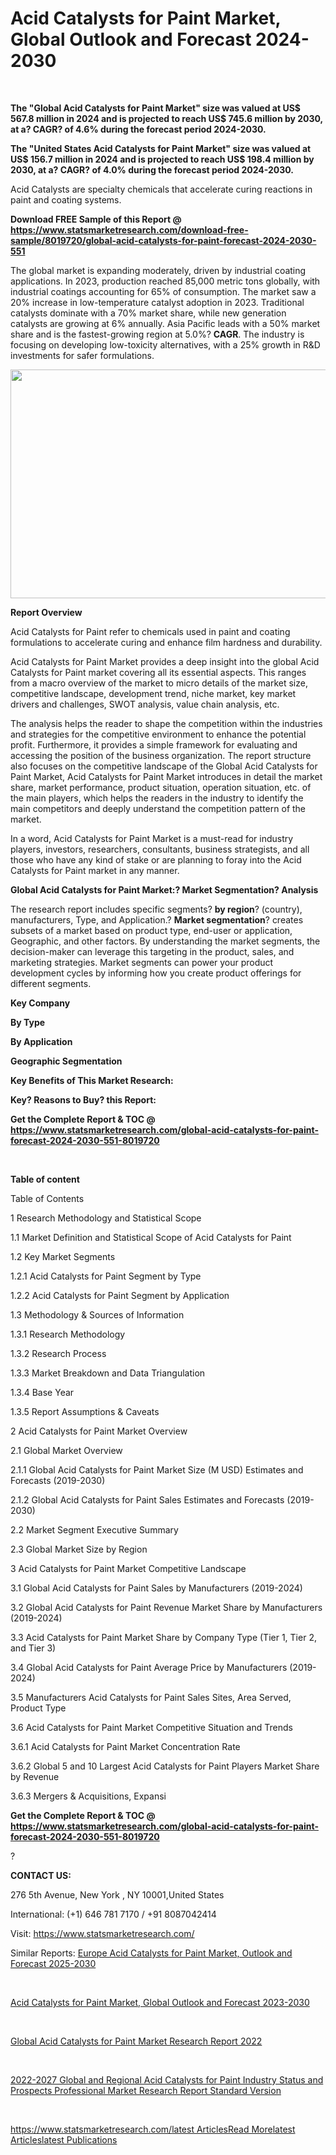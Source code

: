 <h1>Acid Catalysts for Paint Market, Global Outlook and Forecast 2024-2030</h1><br/><p><strong>The "Global Acid Catalysts for Paint Market" size was valued at US$ 567.8 million in 2024 and is projected to reach US$ 745.6 million by 2030, at a? <strong>CAGR</strong>? of 4.6% during the forecast period 2024-2030.</strong></p>
 
 
 
 <p><strong>The "United States Acid Catalysts for Paint Market" size was valued at US$ 156.7 million in 2024 and is projected to reach US$ 198.4 million by 2030, at a? <strong>CAGR</strong>? of 4.0% during the forecast period 2024-2030.</strong></p>
 
 
 
 <p>Acid Catalysts are specialty chemicals that accelerate curing reactions in paint and coating systems.</p>
 
 
 
 <p><strong>Download FREE Sample of this Report @ <a href="https://www.statsmarketresearch.com/download-free-sample/8019720/global-acid-catalysts-for-paint-forecast-2024-2030-551">https://www.statsmarketresearch.com/download-free-sample/8019720/global-acid-catalysts-for-paint-forecast-2024-2030-551</a></strong></p>
 
 
 
 <p>The global market is expanding moderately, driven by industrial coating applications. In 2023, production reached 85,000 metric tons globally, with industrial coatings accounting for 65% of consumption. The market saw a 20% increase in low-temperature catalyst adoption in 2023. Traditional catalysts dominate with a 70% market share, while new generation catalysts are growing at 6% annually. Asia Pacific leads with a 50% market share and is the fastest-growing region at 5.0%? <strong><strong>CAGR</strong></strong>. The industry is focusing on developing low-toxicity alternatives, with a 25% growth in R&D investments for safer formulations.</p>
 
 
 
 <p><img alt="" src="https://www.24marketreports.com/assets/report-images/AcidCatalystsforPaintMarket.png" style="height:366px; width:731px" /></p>
 
 
 
 <p><strong>Report Overview</strong></p>
 
 
 
 <p>Acid Catalysts for Paint refer to chemicals used in paint and coating formulations to accelerate curing and enhance film hardness and durability.</p>
 
 
 
 <p>Acid Catalysts for Paint Market provides a deep insight into the global Acid Catalysts for Paint market covering all its essential aspects. This ranges from a macro overview of the market to micro details of the market size, competitive landscape, development trend, niche market, key market drivers and challenges, SWOT analysis, value chain analysis, etc.</p>
 
 
 
 <p>The analysis helps the reader to shape the competition within the industries and strategies for the competitive environment to enhance the potential profit. Furthermore, it provides a simple framework for evaluating and accessing the position of the business organization. The report structure also focuses on the competitive landscape of the Global Acid Catalysts for Paint Market, Acid Catalysts for Paint Market introduces in detail the market share, market performance, product situation, operation situation, etc. of the main players, which helps the readers in the industry to identify the main competitors and deeply understand the competition pattern of the market.</p>
 
 
 
 <p>In a word, Acid Catalysts for Paint Market is a must-read for industry players, investors, researchers, consultants, business strategists, and all those who have any kind of stake or are planning to foray into the Acid Catalysts for Paint market in any manner.</p>
 
 
 
 <p><strong>Global Acid Catalysts for Paint Market:? Market Segmentation? Analysis</strong></p>
 
 
 
 <p>The research report includes specific segments? <strong>by region</strong>? (country), manufacturers, Type, and Application.? <strong>Market segmentation</strong>? creates subsets of a market based on product type, end-user or application, Geographic, and other factors. By understanding the market segments, the decision-maker can leverage this targeting in the product, sales, and marketing strategies. Market segments can power your product development cycles by informing how you create product offerings for different segments.</p>
 
 
 
 <p><strong>Key Company</strong></p>
 
 
 
 <p><strong>By Type</strong></p>
 
 
 
 <p><strong><strong>By Application</strong></strong></p>
 
 
 
 <p><strong>Geographic Segmentation</strong></p>
 
 
 
 <p><strong>Key Benefits of This Market Research:</strong></p>
 
 
 
 <p><strong>Key? <strong>Reasons to Buy</strong>? this Report:</strong></p>
 
 
 
 <div><b>Get the Complete Report & TOC @ <a href="https://www.statsmarketresearch.com/global-acid-catalysts-for-paint-forecast-2024-2030-551-8019720">https://www.statsmarketresearch.com/global-acid-catalysts-for-paint-forecast-2024-2030-551-8019720</a></b></div>
 
 
 
 <p><br />
 
 <b>Table of content</b></p>
 
 
 
 <p>Table of Contents<br />
 
 1 Research Methodology and Statistical Scope<br />
 
 1.1 Market Definition and Statistical Scope of Acid Catalysts for Paint<br />
 
 1.2 Key Market Segments<br />
 
 1.2.1 Acid Catalysts for Paint Segment by Type<br />
 
 1.2.2 Acid Catalysts for Paint Segment by Application<br />
 
 1.3 Methodology & Sources of Information<br />
 
 1.3.1 Research Methodology<br />
 
 1.3.2 Research Process<br />
 
 1.3.3 Market Breakdown and Data Triangulation<br />
 
 1.3.4 Base Year<br />
 
 1.3.5 Report Assumptions & Caveats<br />
 
 2 Acid Catalysts for Paint Market Overview<br />
 
 2.1 Global Market Overview<br />
 
 2.1.1 Global Acid Catalysts for Paint Market Size (M USD) Estimates and Forecasts (2019-2030)<br />
 
 2.1.2 Global Acid Catalysts for Paint Sales Estimates and Forecasts (2019-2030)<br />
 
 2.2 Market Segment Executive Summary<br />
 
 2.3 Global Market Size by Region<br />
 
 3 Acid Catalysts for Paint Market Competitive Landscape<br />
 
 3.1 Global Acid Catalysts for Paint Sales by Manufacturers (2019-2024)<br />
 
 3.2 Global Acid Catalysts for Paint Revenue Market Share by Manufacturers (2019-2024)<br />
 
 3.3 Acid Catalysts for Paint Market Share by Company Type (Tier 1, Tier 2, and Tier 3)<br />
 
 3.4 Global Acid Catalysts for Paint Average Price by Manufacturers (2019-2024)<br />
 
 3.5 Manufacturers Acid Catalysts for Paint Sales Sites, Area Served, Product Type<br />
 
 3.6 Acid Catalysts for Paint Market Competitive Situation and Trends<br />
 
 3.6.1 Acid Catalysts for Paint Market Concentration Rate<br />
 
 3.6.2 Global 5 and 10 Largest Acid Catalysts for Paint Players Market Share by Revenue<br />
 
 3.6.3 Mergers & Acquisitions, Expansi</p>
 
 
 
 <div><b>Get the Complete Report & TOC @ <a href="https://www.statsmarketresearch.com/global-acid-catalysts-for-paint-forecast-2024-2030-551-8019720">https://www.statsmarketresearch.com/global-acid-catalysts-for-paint-forecast-2024-2030-551-8019720</a></b></div>
 
 
 
 <p>? </p>
 
 
 
 <p><b>CONTACT US:</b><br />
 
 276 5th Avenue, New York , NY 10001,United States<br />
 
 International: (+1) 646 781 7170 / +91 8087042414<br />
 
 Visit: <a href="https://www.statsmarketresearch.com/">https://www.statsmarketresearch.com/</a><br />
 
 Similar Reports: <a href="https://www.statsmarketresearch.com/global-acid-catalysts-for-paint-forecast-2024-2030-551-8019720">Europe Acid Catalysts for Paint Market, Outlook and Forecast 2025-2030</a><br />
 
 <br />
 
 <a href="https://www.statsmarketresearch.com/global-acid-catalysts-for-paint-forecast-2024-2030-551-8019720">Acid Catalysts for Paint Market, Global Outlook and Forecast 2023-2030</a><br />
 
 <br />
 
 <a href="https://www.statsmarketresearch.com/global-acid-catalysts-for-paint-forecast-2024-2030-551-8019720">Global Acid Catalysts for Paint Market Research Report 2022</a><br />
 
 <br />
 
 <a href="https://www.statsmarketresearch.com/global-acid-catalysts-for-paint-forecast-2024-2030-551-8019720">2022-2027 Global and Regional Acid Catalysts for Paint Industry Status and Prospects Professional Market Research Report Standard Version</a><br />
 
 <br />
 
 <a href="https://gyeongbokgung.com">https://www.statsmarketresearch.com/</a><a href="https://hallyeomaritime.com">latest Articles</a><a href="https://jingwansa.com">Read More</a><a href="https://nguoiviet.jp/">latest Articles</a><a href="https://www.intelmarketresearch.com/">latest Publications</a></p>